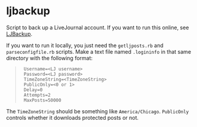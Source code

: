 # ljbackup
Script to back up a LiveJournal account.  If you want to run this online, see [LJBackup](https://gregstoll.com/ljbackup).

If you want to run it locally, you just need the `getljposts.rb` and `parseconfigfile.rb` scripts.  Make a text file named `.logininfo` in that same directory with the following format:

>      Username=<LJ username>
>      Password=<LJ password>
>      TimeZoneString=<TimeZoneString>
>      PublicOnly=<0 or 1>
>      Delay=0
>      Attempts=2
>      MaxPosts=50000

The `TimeZoneString` should be something like `America/Chicago`.  `PublicOnly` controls whether it downloads protected posts or not.
